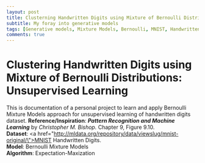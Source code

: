 ```yaml
---
layout: post
title: Clusterning Handwritten Digits using Mixture of Bernoulli Distributions
subtitle: My foray into generative models
tags: [Generative models, Mixture Models, Bernoulli, MNIST, Handwritten digits, E-M algorithm]
comments: true
---
```

# Clustering Handwritten Digits using Mixture of Bernoulli Distributions: Unsupervised Learning
This is documentation of a personal project to learn and apply Bernoulli Mixture Models approach for unsupervised learning of handwritten digits dataset.
<b>Reference/Inspiration</b>: <b><i> Pattern Recognition and Machine Learning</i></b> by <i> Christopher M. Bishop.</i> Chapter 9, Figure 9.10.<br>
<b>Dataset</b>: <a href=\"http://mldata.org/repository/data/viewslug/mnist-original/\">MNIST</a> Handwritten Digits. <br>
<b>Model</b>: Bernoulli Mixture Models<br>
<b>Algorithm</b>: Expectation-Maxization
